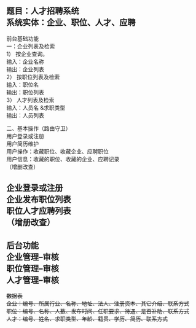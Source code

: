 题目：人才招聘系统   
系统实体：企业、职位、人才、应聘   
---   
前台基础功能   
一：企业列表及检索    
1）	按企业查询。   
 输入：企业名称    
输出：企业列表   
2）	按职位列表及检索   
输入：职位名    
输出：职位列表   
3）	人才列表及检索   
输入：人员名 &求职类型   
输出：人员列表   
   
二、基本操作（路由守卫）   
用户登录或注册   
用户简历维护   
用户操作：收藏职位、收藏企业、应聘职位   
用户信息：收藏的职位、收藏的企业、应聘记录   
（增删改查）   
   
企业登录或注册   
企业发布职位列表   
职位人才应聘列表   
（增册改查）   
---   
后台功能   
企业管理–审核   
职位管理–审核   
人才管理–审核   
---   
~~数据表   
企业：编号、所属行业、名称、地址、法人、注册资本、其它介绍、联系方式   
职位：编号、名称、人数、发布时间、任职要求、待遇、是否补助、联系方式   
人才：编号、姓名、求职类型、年龄、籍贯、学历、简历、联系方式~~   
